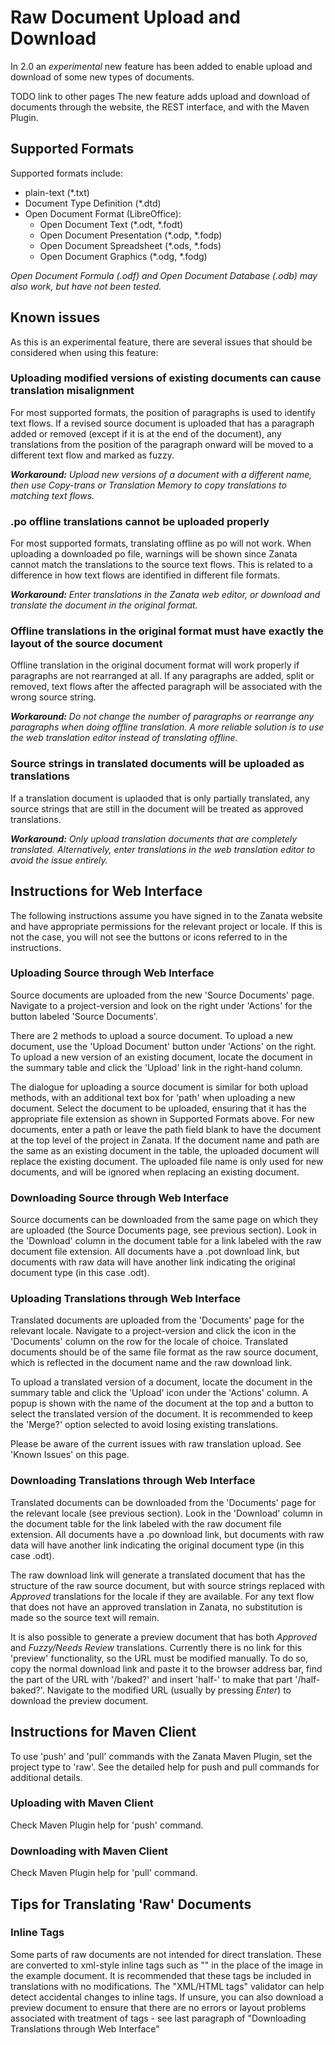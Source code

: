 # Raw Document Upload and Download

In 2.0 an _experimental_ new feature has been added to enable upload and download of some new types of documents.

TODO link to other pages
The new feature adds upload and download of documents through the website, the REST interface, and with the Maven Plugin.

## Supported Formats
Supported formats include:
* plain-text (*.txt)
* Document Type Definition (*.dtd)
* Open Document Format (LibreOffice):
  * Open Document Text (*.odt, *.fodt)
  * Open Document Presentation (*.odp, *.fodp)
  * Open Document Spreadsheet (*.ods, *.fods)
  * Open Document Graphics (*.odg, *.fodg)

_Open Document Formula (*.odf) and Open Document Database (*.odb) may also work, but have not been tested._

## Known issues
As this is an experimental feature, there are several issues that should be considered when using this feature:

### Uploading modified versions of existing documents can cause translation misalignment
For most supported formats, the position of paragraphs is used to identify text flows. If a revised source document is uploaded that has a paragraph added or removed (except if it is at the end of the document), any translations from the position of the paragraph onward will be moved to a different text flow and marked as fuzzy.

_**Workaround:** Upload new versions of a document with a different name, then use Copy-trans or Translation Memory to copy translations to matching text flows._

### .po offline translations cannot be uploaded properly
For most supported formats, translating offline as po will not work. When uploading a downloaded po file, warnings will be shown since Zanata cannot match the translations to the source text flows. This is related to a difference in how text flows are identified in different file formats.

_**Workaround:** Enter translations in the Zanata web editor, or download and translate the document in the original format._

### Offline translations in the original format must have exactly the layout of the source document
Offline translation in the original document format will work properly if paragraphs are not rearranged at all. If any paragraphs are added, split or removed, text flows after the affected paragraph will be associated with the wrong source string.

_**Workaround:** Do not change the number of paragraphs or rearrange any paragraphs when doing offline translation. A more reliable solution is to use the web translation editor instead of translating offline._

### Source strings in translated documents will be uploaded as translations
If a translation document is uplaoded that is only partially translated, any source strings that are still in the document will be treated as approved translations.

_**Workaround:** Only upload translation documents that are completely translated. Alternatively, enter translations in the web translation editor to avoid the issue entirely._


## Instructions for Web Interface
The following instructions assume you have signed in to the Zanata website and have appropriate permissions for the relevant project or locale. If this is not the case, you will not see the buttons or icons referred to in the instructions.
 
### Uploading Source through Web Interface
Source documents are uploaded from the new 'Source Documents' page. Navigate to a project-version and look on the right under 'Actions' for the button labeled 'Source Documents'.

There are 2 methods to upload a source document. To upload a new document, use the 'Upload Document' button under 'Actions' on the right. To upload a new version of an existing document, locate the document in the summary table and click the 'Upload' link in the right-hand column.

The dialogue for uploading a source document is similar for both upload methods, with an additional text box for 'path' when uploading a new document. Select the document to be uploaded, ensuring that it has the appropriate file extension as shown in Supported Formats above. For new documents, enter a path or leave the path field blank to have the document at the top level of the project in Zanata. If the document name and path are the same as an existing document in the table, the uploaded document will replace the existing document.
The uploaded file name is only used for new documents, and will be ignored when replacing an existing document.

### Downloading Source through Web Interface
Source documents can be downloaded from the same page on which they are uploaded (the Source Documents page, see previous section). Look in the 'Download' column in the document table for a link labeled with the raw document file extension. All documents have a .pot download link, but documents with raw data will have another link indicating the original document type (in this case .odt).


### Uploading Translations through Web Interface
Translated documents are uploaded from the 'Documents' page for the relevant locale. Navigate to a project-version and click the icon in the 'Documents' column on the row for the locale of choice. Translated documents should be of the same file format as the raw source document, which is reflected in the document name and the raw download link.

To upload a translated version of a document, locate the document in the summary table and click the 'Upload' icon under the 'Actions' column. A popup is shown with the name of the document at the top and a button to select the translated version of the document. It is recommended to keep the 'Merge?' option selected to avoid losing existing translations.

Please be aware of the current issues with raw translation upload. See 'Known Issues' on this page.

### Downloading Translations through Web Interface
Translated documents can be downloaded from the 'Documents' page for the relevant locale (see previous section). Look in the 'Download' column in the document table for the link labeled with the raw document file extension. All documents have a .po download link, but documents with raw data will have another link indicating the original document type (in this case .odt).

The raw download link will generate a translated document that has the structure of the raw source document, but with source strings replaced with _Approved_ translations for the locale if they are available. For any text flow that does not have an approved translation in Zanata, no substitution is made so the source text will remain.

It is also possible to generate a preview document that has both _Approved_ and _Fuzzy/Needs Review_ translations. Currently there is no link for this 'preview' functionality, so the URL must be modified manually. To do so, copy the normal download link and paste it to the browser address bar, find the part of the URL with '/baked?' and insert 'half-' to make that part '/half-baked?'. Navigate to the modified URL (usually by pressing _Enter_) to download the preview document.

## Instructions for Maven Client
To use 'push' and 'pull' commands with the Zanata Maven Plugin, set the project type to 'raw'. See the detailed help for push and pull commands for additional details.

### Uploading with Maven Client
Check Maven Plugin help for 'push' command.

### Downloading with Maven Client
Check Maven Plugin help for 'pull' command.


## Tips for Translating 'Raw' Documents
### Inline Tags
Some parts of raw documents are not intended for direct translation. These are converted to xml-style inline tags such as "<g1><g2></g2></g1>" in the place of the image in the example document. It is recommended that these tags be included in translations with no modifications. The "XML/HTML tags" validator can help detect accidental changes to inline tags. If unsure, you can also download a preview document to ensure that there are no errors or layout problems associated with treatment of tags - see last paragraph of "Downloading Translations through Web Interface"